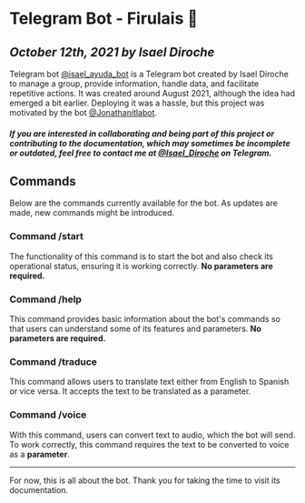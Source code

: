# Telegram Bot - Firulais 🤖
*October 12th, 2021 by Isael Diroche*
---

Telegram bot [@isael_ayuda_bot](https://t.me/isael_ayuda_bot) is a Telegram bot created by Isael Diroche to manage a group, provide information, handle data, and facilitate repetitive actions. It was created around August 2021, although the idea had emerged a bit earlier. Deploying it was a hassle, but this project was motivated by the bot [@Jonathanitlabot](https://t.me/Jonathanitlabot).

#### _If you are interested in collaborating and being part of this project or contributing to the documentation, which may sometimes be incomplete or outdated, feel free to contact me at [@Isael_Diroche](https://t.me/Isael_Diroche) on Telegram._


## Commands

Below are the commands currently available for the bot. As updates are made, new commands might be introduced.

### **Command /start**

The functionality of this command is to start the bot and also check its operational status, ensuring it is working correctly. **No parameters are required.**

### **Command /help**

This command provides basic information about the bot's commands so that users can understand some of its features and parameters. **No parameters are required.**

### **Command /traduce**

This command allows users to translate text either from English to Spanish or vice versa. It accepts the text to be translated as a parameter.

### **Command /voice**

With this command, users can convert text to audio, which the bot will send. To work correctly, this command requires the text to be converted to voice as a **parameter**.

---
For now, this is all about the bot. Thank you for taking the time to visit its documentation.
